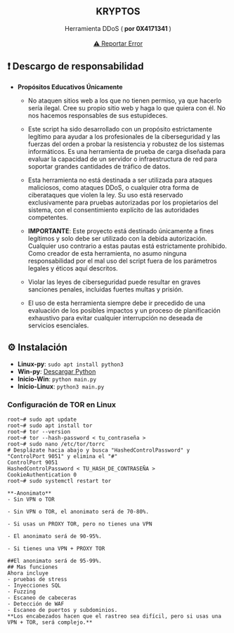 <div align="center">
  <h2 align="center">KRYPTOS</h2>

  <p align="center">
    Herramienta DDoS (<b> por 0X4171341 </b>)
    <br />
    <br />
    <a href="https://github.com/RetrO-M/TorNet/issues">⚠️ Reportar Error</a>
  </p>
</div>

## ❗ Descargo de responsabilidad

- **Propósitos Educativos Únicamente**
  - No ataquen sitios web a los que no tienen permiso, ya que hacerlo sería ilegal. Cree su propio sitio web y haga lo que quiera con él. No nos hacemos responsables de sus estupideces.
  - Este script ha sido desarrollado con un propósito estrictamente legítimo para ayudar a los profesionales de la ciberseguridad y las fuerzas del orden a probar la resistencia y robustez de los sistemas informáticos. Es una herramienta de prueba de carga diseñada para evaluar la capacidad de un servidor o infraestructura de red para soportar grandes cantidades de tráfico de datos.

  - Esta herramienta no está destinada a ser utilizada para ataques maliciosos, como ataques DDoS, o cualquier otra forma de ciberataques que violen la ley. Su uso está reservado exclusivamente para pruebas autorizadas por los propietarios del sistema, con el consentimiento explícito de las autoridades competentes.

  - **IMPORTANTE**: Este proyecto está destinado únicamente a fines legítimos y solo debe ser utilizado con la debida autorización. Cualquier uso contrario a estas pautas está estrictamente prohibido. Como creador de esta herramienta, no asumo ninguna responsabilidad por el mal uso del script fuera de los parámetros legales y éticos aquí descritos.

  - Violar las leyes de ciberseguridad puede resultar en graves sanciones penales, incluidas fuertes multas y prisión.

  - El uso de esta herramienta siempre debe ir precedido de una evaluación de los posibles impactos y un proceso de planificación exhaustivo para evitar cualquier interrupción no deseada de servicios esenciales.

## ⚙️ Instalación

* **Linux-py**: `sudo apt install python3`
* **Win-py**: [Descargar Python](https://www.python.org/downloads/)
* **Inicio-Win**: `python main.py`
* **Inicio-Linux**: `python3 main.py`

### Configuración de TOR en Linux

```shell
root~# sudo apt update
root~# sudo apt install tor
root~# tor --version
root~# tor --hash-password < tu_contraseña >
root~# sudo nano /etc/tor/torrc   
# Desplázate hacia abajo y busca "HashedControlPassword" y "ControlPort 9051" y elimina el "#"
ControlPort 9051
HashedControlPassword < TU_HASH_DE_CONTRASEÑA >
CookieAuthentication 0
root~# sudo systemctl restart tor

**-Anonimato** 
- Sin VPN o TOR

- Sin VPN o TOR, el anonimato será de 70-80%.

- Si usas un PROXY TOR, pero no tienes una VPN

- El anonimato será de 90-95%.

- Si tienes una VPN + PROXY TOR

##El anonimato será de 95-99%.
## Mas funciones 
Ahora incluye 
- pruebas de stress 
- Inyecciones SQL 
- Fuzzing 
- Escaneo de cabeceras 
- Detección de WAF
- Escaneo de puertos y subdominios.
**Los encabezados hacen que el rastreo sea difícil, pero si usas una VPN + TOR, será complejo.**
